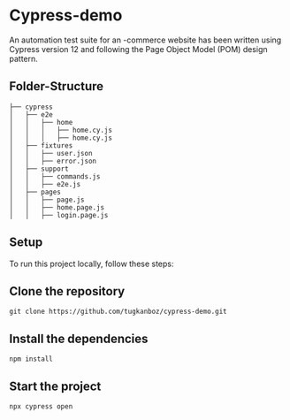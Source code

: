 # Cypress-demo
An automation test suite for an -commerce website has been written using Cypress version 12 and following the Page Object Model (POM) design pattern.

## Folder-Structure

```
├── cypress
│   ├── e2e
│   │   ├── home
│   │   │   ├── home.cy.js
│   │   │   ├── home.cy.js
│   ├── fixtures
│   │   ├── user.json
│   │   ├── error.json
│   ├── support
│   │   ├── commands.js
│   │   ├── e2e.js
│   ├── pages
│   │   ├── page.js
│   │   ├── home.page.js
│   │   ├── login.page.js
```

## Setup
To run this project locally, follow these steps:

## Clone the repository
```
git clone https://github.com/tugkanboz/cypress-demo.git
```

## Install the dependencies
```
npm install
```

## Start the project
```
npx cypress open 
```
